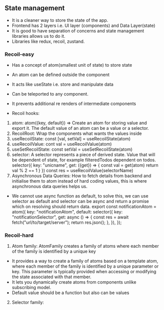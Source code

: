 ## State management

- It is a cleaner way to store the state of the app.
- Frontend has 2 layers i.e. UI layer (components) and Data Layer(state)
- It is good to have separation of concerns and state management libraries allows us to do it.
- Libraries like redux, recoil, zustand.

### Recoil-easy

- Has a concept of atom(smallest unit of state) to store state
- An atom can be defined outside the component
- It acts like useState i.e. store and manipulate data
- Can be teleported to any component.
- It prevents additional re renders of intermediate components

- Recoil hooks:

1. atom: atom({key, default}) => Create an atom for storing value and export it. The default value of an atom can be a value or a selector.
2. RecoilRoot: Wrap the components what wants the values inside <RecoilRoot>
3. useRecoilState: const [val, setVal] = useRecoilState(atom)
4. useRecoilValue: cont val = useRecoilValue(atom)
5. useSetRecoilState: const setVal = useSetRecoilState(atom)
6. selector: A selector represents a piece of derived state. Value that will be dependent of state, for example filteredTodos dependent on todos. selector({
   key: "unicname",
   get: ({get}) => {
   const val = get(atom)
   return val % 2 == 1
   }
   })
   const res = useRecoilValue(selectorName)
7. Asynchronous Data Queries: How to fetch details from backend and initialise them to atom instead of hard coding values, this is where asynchronous data queries helps us.

- We cannot use async function as default, to solve this, we can use selector as default and selector can be async and return a promise which on resolving should return data.
  export const notificationAtom = atom({
  key: "notificationAtom",
  default: selector({
  key: "notificationSelector",
  get: async () => {
  const res = await fetch("url/to/target/server");
  return res.json();
  },
  }),
  });

### Recoil-hard
1. Atom family: AtomFamily creates a family of atoms where each member of the family is identified by a unique key
- It provides a way to create a family of atoms based on a template atom, where each member of the family is identified by a unique parameter or key. This parameter is typically provided when accessing or modifying the state associated with that member.
- It lets you dynamically create atoms from components unlike subscribing model.
- Default value should be a function but also can be values

2. Selector family:
